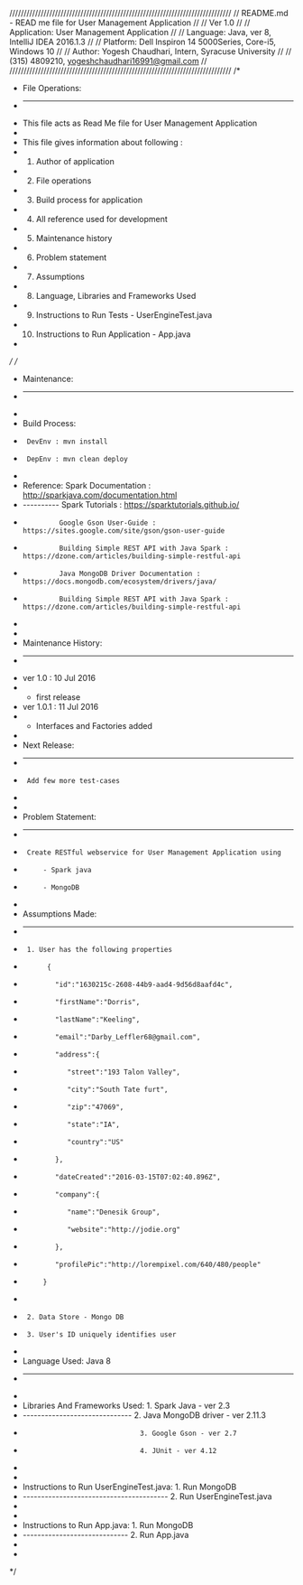 //////////////////////////////////////////////////////////////////////////////
// README.md - READ me file for User Management Application                 //
// Ver 1.0                                                                  //
// Application: User Management Application                                 //
// Language:    Java, ver 8, IntelliJ IDEA 2016.1.3                         //
// Platform:    Dell Inspiron 14 5000Series, Core-i5, Windows 10            //
// Author:      Yogesh Chaudhari, Intern, Syracuse University               //
//              (315) 4809210, yogeshchaudhari16991@gmail.com               //
//////////////////////////////////////////////////////////////////////////////
/*
 * File Operations:
 * -------------------
 * This file acts as Read Me file for User Management Application
 *
 * This file gives information about following :
 * 1.  Author of application
 * 2.  File operations
 * 3.  Build process for application
 * 4.  All reference used for development
 * 5.  Maintenance history
 * 6.  Problem statement
 * 7.  Assumptions
 * 8.  Language, Libraries and Frameworks Used
 * 9.  Instructions to Run Tests - UserEngineTest.java
 * 10. Instructions to Run Application - App.java
 *
 */
/*
 * Maintenance:
 * ------------
 *
 * Build Process:
 *      DevEnv : mvn install
 *      DepEnv : mvn clean deploy
 *
 * Reference:   Spark Documentation : http://sparkjava.com/documentation.html
 * ----------   Spark Tutorials : https://sparktutorials.github.io/
 *              Google Gson User-Guide : https://sites.google.com/site/gson/gson-user-guide
 *              Building Simple REST API with Java Spark : https://dzone.com/articles/building-simple-restful-api
 *              Java MongoDB Driver Documentation : https://docs.mongodb.com/ecosystem/drivers/java/
 *              Building Simple REST API with Java Spark : https://dzone.com/articles/building-simple-restful-api
 *
 *
 * Maintenance History:
 * --------------------
 * ver 1.0 : 10 Jul 2016
 * - first release
 * ver 1.0.1 : 11 Jul 2016
 * - Interfaces and Factories added
 *
 * Next Release:
 * -------------
 *      Add few more test-cases
 *
 *
 * Problem Statement:
 * ------------------
 *      Create RESTful webservice for User Management Application using
 *          - Spark java
 *          - MongoDB
 *
 * Assumptions Made:
 * -----------------
 *      1. User has the following properties
 *           {
 *             "id":"1630215c-2608-44b9-aad4-9d56d8aafd4c",
 *             "firstName":"Dorris",
 *             "lastName":"Keeling",
 *             "email":"Darby_Leffler68@gmail.com",
 *             "address":{
 *                "street":"193 Talon Valley",
 *                "city":"South Tate furt",
 *                "zip":"47069",
 *                "state":"IA",
 *                "country":"US"
 *             },
 *             "dateCreated":"2016-03-15T07:02:40.896Z",
 *             "company":{
 *                "name":"Denesik Group",
 *                "website":"http://jodie.org"
 *             },
 *             "profilePic":"http://lorempixel.com/640/480/people"
 *          }
 *
 *      2. Data Store - Mongo DB
 *      3. User's ID uniquely identifies user
 *
 * Language Used: Java 8
 * --------------
 *
 * Libraries And Frameworks Used:   1. Spark Java - ver 2.3
 * ------------------------------   2. Java MongoDB driver - ver 2.11.3
 *                                  3. Google Gson - ver 2.7
 *                                  4. JUnit - ver 4.12
 *
 *
 * Instructions to Run UserEngineTest.java:     1. Run MongoDB
 * ----------------------------------------     2. Run UserEngineTest.java
 *
 *
 * Instructions to Run App.java:    1. Run MongoDB
 * -----------------------------    2. Run App.java
 *
 *
 */